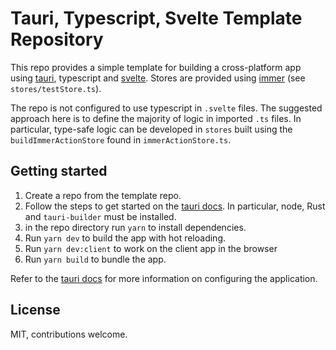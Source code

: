 # Tauri, Typescript, Svelte Template Repository

This repo provides a simple template for building a cross-platform app
using [tauri](https://github.com/tauri-apps/tauri), typescript and
[svelte](https://github.com/sveltejs/svelte). Stores are provided using
[immer](https://github.com/immerjs/immer) (see `stores/testStore.ts`).

The repo is not configured to use typescript in `.svelte` files. The
suggested approach here is to define the majority of logic in imported
`.ts` files. In particular, type-safe logic can be developed in `stores`
built using the `buildImmerActionStore` found in `immerActionStore.ts`.

## Getting started

1. Create a repo from the template repo.
2. Follow the steps to get started on the [tauri docs](https://tauri.studio/docs/getting-started/intro).
   In particular, node, Rust and `tauri-builder` must be installed.
3. in the repo directory run `yarn` to install dependencies.
4. Run `yarn dev` to build the app with hot reloading.
5. Run `yarn dev:client` to work on the client app in the browser
6. Run `yarn build` to bundle the app.

Refer to the [tauri docs](https://tauri.studio/docs) for more information
on configuring the application.

## License

MIT, contributions welcome.
